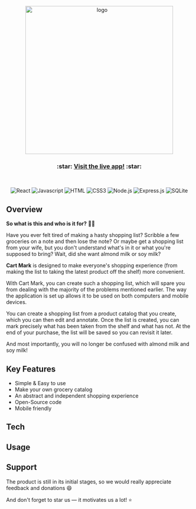 <p align="center">
  <img alt="logo" src="https://github.com/ozzs/ShoppingList/blob/main/CartMarkLogo.png" width="400" />
</p>

<h3 align="center">
  :star: <a href="https://whale-app-7zt7i.ondigitalocean.app/">Visit the live app!</a> :star:
</h3>

<br />

<p align="center">
  <img alt="React" src="https://img.shields.io/badge/react-%2320232a.svg?style=for-the-badge&logo=react&logoColor=%2361DAFB" />
  <img alt="Javascript" src="https://img.shields.io/badge/javascript-%23323330.svg?style=for-the-badge&logo=javascript&logoColor=%23F7DF1E" />
  <img alt="HTML" src="https://img.shields.io/badge/html5-%23E34F26.svg?style=for-the-badge&logo=html5&logoColor=white" />
  <img alt="CSS3" src="https://img.shields.io/badge/css3-%231572B6.svg?style=for-the-badge&logo=css3&logoColor=white" />
  <img alt="Node.js" src="https://img.shields.io/badge/node.js-6DA55F?style=for-the-badge&logo=node.js&logoColor=white" />
  <img alt="Express.js" src="https://img.shields.io/badge/express.js-%23404d59.svg?style=for-the-badge&logo=express&logoColor=%2361DAFB" />
  <img alt="SQLite" src="https://img.shields.io/badge/sqlite-%2307405e.svg?style=for-the-badge&logo=sqlite&logoColor=white" />
</p>

## Overview

**So what is this and who is it for?** 🤷‍♀️

Have you ever felt tired of making a hasty shopping list? Scribble a few groceries on a note and then lose the note? Or maybe get a shopping list from your wife, but you don't understand what's in it or what you're supposed to bring? Wait, did she want almond milk or soy milk?

**Cart Mark** is designed to make everyone's shopping experience (from making the list to taking the latest product off the shelf) more convenient.

With Cart Mark, you can create such a shopping list, which will spare you from dealing with the majority of the problems mentioned earlier. The way the application is set up allows it to be used on both computers and mobile devices.

You can create a shopping list from a product catalog that you create, which you can then edit and annotate. Once the list is created, you can mark precisely what has been taken from the shelf and what has not. At the end of your purchase, the list will be saved so you can revisit it later.

And most importantly, you will no longer be confused with almond milk and soy milk!

## Key Features
* Simple & Easy to use
* Make your own grocery catalog
* An abstract and independent shopping experience
* Open-Source code
* Mobile friendly

## Tech

## Usage

## Support
The product is still in its initial stages, so we would really appreciate feedback and donations 😄

And don't forget to star us — it motivates us a lot! ⭐
